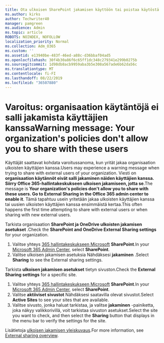 ```yaml
---
title: Ota ulkoisen SharePoint jakamisen käyttöön tai poistaa käytöstä
ms.author: kirks
author: Techwriter40
manager: pamgreen
ms.audience: Admin
ms.topic: article
ROBOTS: NOINDEX, NOFOLLOW
localization_priority: Normal
ms.collection: Adm_O365
ms.custom: ''
ms.assetid: e13940be-483f-46ed-a88c-d36bbaf04ad5
ms.openlocfilehash: 30f4b30a86f6c65ff1dc348c279341e299b0275b
ms.sourcegitcommit: 1d98db8acb9959aba3b5e308a567ade6b62da56c
ms.translationtype: MT
ms.contentlocale: fi-FI
ms.lasthandoff: 08/22/2019
ms.locfileid: "36507880"
---
```

# <a name="warning-message-your-organizations-policies-dont-allow-you-to-share-with-these-users"></a><span data-ttu-id="e7587-102">Varoitus: organisaation käytäntöjä ei salli jakamista käyttäjien kanssa</span><span class="sxs-lookup"><span data-stu-id="e7587-102">Warning message: Your organization's policies don't allow you to share with these users</span></span>

<span data-ttu-id="e7587-103">Käyttäjät saattavat kohdata varoitussanoma, kun yrität jakaa organisaation ulkoisten käyttäjien kanssa.</span><span class="sxs-lookup"><span data-stu-id="e7587-103">Users may experience a warning message when trying to share with external users of your organization.</span></span> <span data-ttu-id="e7587-104">Viesti on **organisaation käytännöt eivät salli jakaminen näiden käyttäjien kanssa. Siirry Office 365-hallintakeskukseen ulkoisen jakamiseen, jotta se**.</span><span class="sxs-lookup"><span data-stu-id="e7587-104">The message is **Your organization's policies don't allow you to share with these users. Go to External Sharing in the Office 365 admin center to enable it**.</span></span> <span data-ttu-id="e7587-105">Tämä tapahtuu usein yritetään jakaa ulkoisten käyttäjien kanssa tai uusien ulkoisten käyttäjien kanssa ensimmäistä kertaa.</span><span class="sxs-lookup"><span data-stu-id="e7587-105">This often happens the first time attempting to share with external users or when sharing with new external users.</span></span>

<span data-ttu-id="e7587-106">Tarkista organisaation **SharePoint ja OneDrive ulkoisten jakamisen asetukset** .</span><span class="sxs-lookup"><span data-stu-id="e7587-106">Check the **SharePoint and OneDrive External Sharing settings** for your organization.</span></span>

1. <span data-ttu-id="e7587-107">Valitse yhteys [365 hallintakeskukseen Microsoft](https://admin.microsoft.com/AdminPortal/Home#/homepage">https://admin.microsoft.com/) **SharePoint**.</span><span class="sxs-lookup"><span data-stu-id="e7587-107">In your [Microsoft 365 Admin Center](https://admin.microsoft.com/AdminPortal/Home#/homepage">https://admin.microsoft.com/), select **SharePoint**.</span></span>
3. <span data-ttu-id="e7587-108">Valitse ulkoisen jakamisen asetuksia Nähdäksesi **jakaminen** .</span><span class="sxs-lookup"><span data-stu-id="e7587-108">Select **Sharing** to see the External sharing settings.</span></span>

<span data-ttu-id="e7587-109">Tarkista **ulkoisen jakamisen asetukset** tietyn sivuston.</span><span class="sxs-lookup"><span data-stu-id="e7587-109">Check the **External Sharing settings** for a specific site.</span></span>

1. <span data-ttu-id="e7587-110">Valitse yhteys [365 hallintakeskukseen Microsoft](https://admin.microsoft.com/AdminPortal/Home#/homepage">https://admin.microsoft.com/) **SharePoint**.</span><span class="sxs-lookup"><span data-stu-id="e7587-110">In your [Microsoft 365 Admin Center](https://admin.microsoft.com/AdminPortal/Home#/homepage">https://admin.microsoft.com/), select **SharePoint**.</span></span>
2. <span data-ttu-id="e7587-111">Valitse **aktiiviset sivustot** Nähdäksesi saatavilla olevat sivustot.</span><span class="sxs-lookup"><span data-stu-id="e7587-111">Select **Active Sites** to see your sites that are available.</span></span>
3. <span data-ttu-id="e7587-112">Valitse sivusto, jonka haluat tarkistaa, ja valitse **jakaminen** -painiketta, joka näkyy valikkorivillä, voit tarkistaa sivuston asetukset.</span><span class="sxs-lookup"><span data-stu-id="e7587-112">Select the site you want to check, and then select the **Sharing** button that displays in the menu bar to verify the settings for the site.</span></span>

<span data-ttu-id="e7587-113">Lisätietoja [ulkoisen jakamisen yleiskuvaus](https://docs.microsoft.com/sharepoint/external-sharing-overview).</span><span class="sxs-lookup"><span data-stu-id="e7587-113">For more information, see [External sharing overview](https://docs.microsoft.com/sharepoint/external-sharing-overview).</span></span>